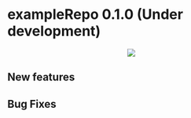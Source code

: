 <!-- ------------------------>
<!-- ------------------------>
# exampleRepo 0.1.0 (Under development)
<p align="center"> <img src="READMEfigs/metisHeaderThick.PNG"></p>
<!-- ------------------------>
<!-- ------------------------>

## New features

## Bug Fixes